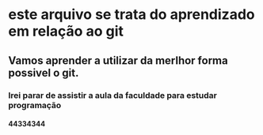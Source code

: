# este arquivo se trata do aprendizado em relação ao git 

## Vamos aprender a utilizar da merlhor forma possivel o git.

### Irei parar de assistir a aula da faculdade para estudar programação
#### 44334344
